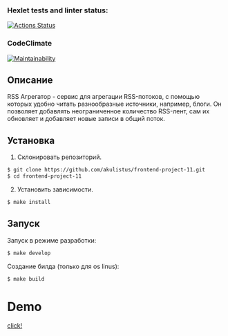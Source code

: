 ### Hexlet tests and linter status:
[![Actions Status](https://github.com/akulistus/frontend-project-11/actions/workflows/hexlet-check.yml/badge.svg)](https://github.com/akulistus/frontend-project-11/actions)

### CodeClimate
[![Maintainability](https://api.codeclimate.com/v1/badges/c08d47c6397cf084883f/maintainability)](https://codeclimate.com/github/akulistus/frontend-project-11/maintainability)

## Описание
RSS Агрегатор - сервис для агрегации RSS-потоков, с помощью которых удобно читать разнообразные источники, например, блоги. Он позволяет добавлять неограниченное количество RSS-лент, сам их обновляет и добавляет новые записи в общий поток.

## Установка
1. Склонировать репозиторий.
```sh
$ git clone https://github.com/akulistus/frontend-project-11.git
$ cd frontend-project-11
```
2. Установить зависимости.
```sh
$ make install
```
## Запуск
Запуск в режиме разработки:
```sh
$ make develop
```
Создание билда (только для os linus):
```sh
$ make build
```

# Demo
[click!](https://frontend-project-11-puce-ten.vercel.app/)
